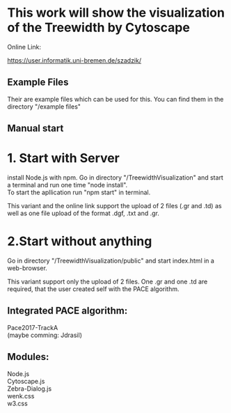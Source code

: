# This work will show the visualization of the Treewidth by Cytoscape  

Online Link:

https://user.informatik.uni-bremen.de/szadzik/

## Example Files

Their are example files which can be used for this. You can find them in the directory "/example files"
## Manual start  
# 1. Start with Server 
install Node.js with npm. 
Go in directory  "/TreewidthVisualization" and start a terminal and run one time "node install".  
To start the apllication run "npm start" in terminal.  

This variant and the online link support the upload of 2 files (.gr and .td) as well as one file upload of the format .dgf, .txt and .gr.

# 2.Start without anything
Go in directory "/TreewidthVisualization/public" and start index.html in a web-browser.

This variant support only the upload of 2 files. One .gr and one .td are required, that the user created self with the PACE algorithm.

## Integrated PACE algorithm:
Pace2017-TrackA   
(maybe comming: Jdrasil)  

## Modules:
Node.js  
Cytoscape.js    
Zebra-Dialog.js  
wenk.css  
w3.css  

